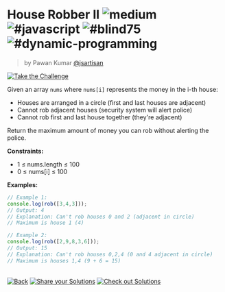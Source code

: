 <!--info-header-start--><h1>House Robber II <img src="https://img.shields.io/badge/-medium-d9901a" alt="medium"/> <img src="https://img.shields.io/badge/-%23javascript-999" alt="#javascript"/> <img src="https://img.shields.io/badge/-%23blind75-999" alt="#blind75"/> <img src="https://img.shields.io/badge/-%23dynamic--programming-999" alt="#dynamic-programming"/></h1><blockquote><p>by Pawan Kumar <a href="https://github.com/jsartisan" target="_blank">@jsartisan</a></p></blockquote><p><a href="https://frontend-challenges.com/challenges/287-house-robber-ii" target="_blank"><img src="https://img.shields.io/badge/-Take%20the%20Challenge-0d99ff?logo=javascript&logoColor=white" alt="Take the Challenge"/></a> </p><!--info-header-end-->

Given an array `nums` where `nums[i]` represents the money in the i-th house:
- Houses are arranged in a circle (first and last houses are adjacent)
- Cannot rob adjacent houses (security system will alert police)
- Cannot rob first and last house together (they're adjacent)

Return the maximum amount of money you can rob without alerting the police.

**Constraints:**
- 1 ≤ nums.length ≤ 100
- 0 ≤ nums[i] ≤ 100

**Examples:**
```typescript
// Example 1:
console.log(rob([3,4,3]));
// Output: 4
// Explanation: Can't rob houses 0 and 2 (adjacent in circle)
// Maximum is house 1 (4)

// Example 2:
console.log(rob([2,9,8,3,6]));
// Output: 15
// Explanation: Can't rob houses 0,2,4 (0 and 4 adjacent in circle)
// Maximum is houses 1,4 (9 + 6 = 15)
```


<!--info-footer-start--><br><a href="../../README.md" target="_blank"><img src="https://img.shields.io/badge/-Back-grey" alt="Back"/></a> <a href="https://github.com/jsartisan/frontend-challenges/issues/new?template=answer.md&labels=answer,287,undefined&title=287%20-%20House%20Robber%20II%20-%20undefined&body=" target="_blank"><img src="https://img.shields.io/badge/-Share%20your%20Solutions-teal" alt="Share your Solutions"/></a> <a href="https://github.com/jsartisan/frontend-challenges/issues?q=label%3A287+label%3Aanswer+sort%3Areactions-%2B1-desc" target="_blank"><img src="https://img.shields.io/badge/-Check%20out%20Solutions-de5a77?logo=awesome-lists&logoColor=white" alt="Check out Solutions"/></a> <!--info-footer-end-->
